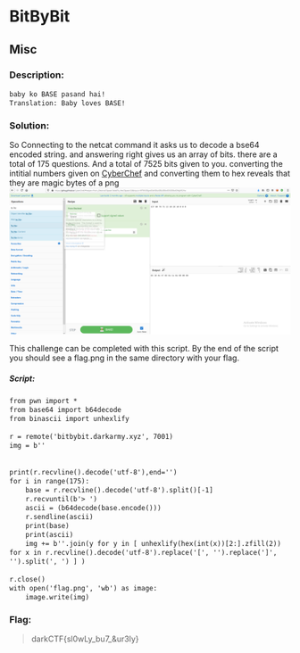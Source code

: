 # BitByBit
## Misc

### Description:
```
baby ko BASE pasand hai!
Translation: Baby loves BASE!
```

### Solution:
So Connecting to the netcat command it asks us to decode a bse64 encoded string.
and answering right gives us an array of bits.
there are a total of 175 questions. And a total of 7525 bits given to you.
converting the intitial numbers given on [CyberChef](https://gchq.github.io/CyberChef/) and converting them to hex reveals that they are magic bytes of a png
![magic Bytes](magic.png)

This challenge can be completed with this script.
By the end of the script you should see a flag.png in the same directory with your flag.

##### Script:
```
from pwn import *
from base64 import b64decode
from binascii import unhexlify

r = remote('bitbybit.darkarmy.xyz', 7001)
img = b''


print(r.recvline().decode('utf-8'),end='')
for i in range(175):
    base = r.recvline().decode('utf-8').split()[-1]
    r.recvuntil(b'> ')
    ascii = (b64decode(base.encode()))
    r.sendline(ascii)
    print(base)
    print(ascii)
    img += b''.join(y for y in [ unhexlify(hex(int(x))[2:].zfill(2)) for x in r.recvline().decode('utf-8').replace('[', '').replace(']', '').split(', ') ] )

r.close()
with open('flag.png', 'wb') as image:
    image.write(img)
```

### Flag:
> darkCTF{sl0wLy_bu7_&ur3ly}
